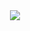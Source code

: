 <div align="center">
    <img src="https://metrics.lecoq.io/1608853426?template=classic&config.timezone=Asia%2FShanghai">
</div>
